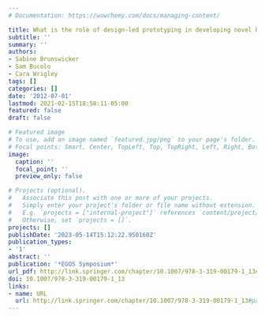```yaml
---
# Documentation: https://wowchemy.com/docs/managing-content/

title: What is the role of design-led prototyping in developing novel business models
subtitle: ''
summary: ''
authors:
- Sabine Brunswicker
- Sam Bucolo
- Cara Wrigley
tags: []
categories: []
date: '2012-07-01'
lastmod: 2021-02-15T18:58:11-05:00
featured: false
draft: false

# Featured image
# To use, add an image named `featured.jpg/png` to your page's folder.
# Focal points: Smart, Center, TopLeft, Top, TopRight, Left, Right, BottomLeft, Bottom, BottomRight.
image:
  caption: ''
  focal_point: ''
  preview_only: false

# Projects (optional).
#   Associate this post with one or more of your projects.
#   Simply enter your project's folder or file name without extension.
#   E.g. `projects = ["internal-project"]` references `content/project/deep-learning/index.md`.
#   Otherwise, set `projects = []`.
projects: []
publishDate: '2023-05-14T15:12:22.950160Z'
publication_types:
- '1'
abstract: ''
publication: '*EGOS Symposium*'
url_pdf: http://link.springer.com/chapter/10.1007/978-3-319-00179-1_13#page-1
doi: 10.1007/978-3-319-00179-1_13
links:
- name: URL
  url: http://link.springer.com/chapter/10.1007/978-3-319-00179-1_13#page-1
---
```

